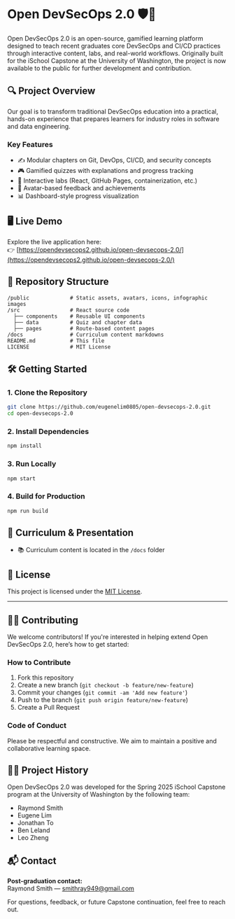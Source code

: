 # Open DevSecOps 2.0 🛡️🚀

Open DevSecOps 2.0 is an open-source, gamified learning platform designed to teach recent graduates core DevSecOps and CI/CD practices through interactive content, labs, and real-world workflows. Originally built for the iSchool Capstone at the University of Washington, the project is now available to the public for further development and contribution.

## 🔍 Project Overview

Our goal is to transform traditional DevSecOps education into a practical, hands-on experience that prepares learners for industry roles in software and data engineering.

### Key Features
- ✍️ Modular chapters on Git, DevOps, CI/CD, and security concepts
- 🎮 Gamified quizzes with explanations and progress tracking
- 🧪 Interactive labs (React, GitHub Pages, containerization, etc.)
- 👤 Avatar-based feedback and achievements
- 📊 Dashboard-style progress visualization

## 🖥️ Live Demo

Explore the live application here:  
👉 [https://opendevsecops2.github.io/open-devsecops-2.0/](https://opendevsecops2.github.io/open-devsecops-2.0/)

## 📂 Repository Structure

```
/public             # Static assets, avatars, icons, infographic images
/src                # React source code
  ├── components    # Reusable UI components
  ├── data          # Quiz and chapter data
  ├── pages         # Route-based content pages
/docs               # Curriculum content markdowns
README.md           # This file
LICENSE             # MIT License
```

## 🛠️ Getting Started

### 1. Clone the Repository

```bash
git clone https://github.com/eugenelim0805/open-devsecops-2.0.git
cd open-devsecops-2.0
```

### 2. Install Dependencies

```bash
npm install
```

### 3. Run Locally

```bash
npm start
```

### 4. Build for Production

```bash
npm run build
```

## 📘 Curriculum & Presentation

- 📚 Curriculum content is located in the `/docs` folder

## 🧾 License

This project is licensed under the [MIT License](LICENSE).

---

## 👩‍💻 Contributing

We welcome contributors! If you're interested in helping extend Open DevSecOps 2.0, here’s how to get started:

### How to Contribute

1. Fork this repository
2. Create a new branch (`git checkout -b feature/new-feature`)
3. Commit your changes (`git commit -am 'Add new feature'`)
4. Push to the branch (`git push origin feature/new-feature`)
5. Create a Pull Request

### Code of Conduct

Please be respectful and constructive. We aim to maintain a positive and collaborative learning space.

## 🧑‍🏫 Project History

Open DevSecOps 2.0 was developed for the Spring 2025 iSchool Capstone program at the University of Washington by the following team:

- Raymond Smith   
- Eugene Lim  
- Jonathan To  
- Ben Leland  
- Leo Zheng

## 📬 Contact

**Post-graduation contact:**  
Raymond Smith — smithray949@gmail.com

For questions, feedback, or future Capstone continuation, feel free to reach out.
